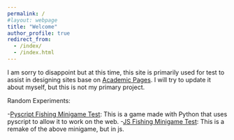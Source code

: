 ```yaml
---
permalink: /
#layout: webpage
title: "Welcome"
author_profile: true
redirect_from: 
  - /index/
  - /index.html
---
```


I am sorry to disappoint but at this time, this site is primarily used for test to assist in designing sites base on [Academic Pages](https://github.com/academicpages/academicpages.github.io). I will try to update it about myself, but this is not my primary project.

Random Experiments: 

-[Pyscript Fishing Minigame Test](https://mdylantk.github.io/webpage-test): This is a game made with Python that uses pyscript to allow it to work on the web. 
-[JS Fishing Minigame Test](https://mdylantk.github.io/Fishing_Page): This is a remake of the above minigame, but in js. 
